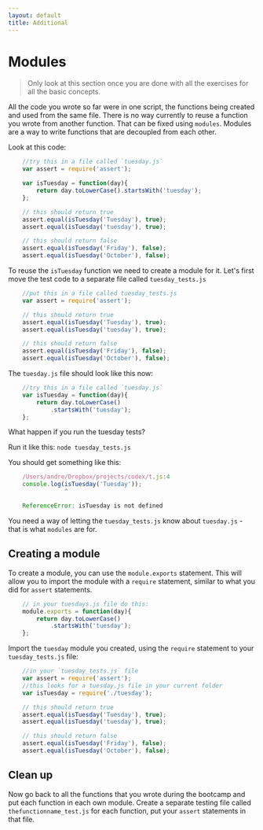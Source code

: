 ```yaml
---
layout: default
title: Additional
---
```


# Modules

> Only look at this section once you are done with all the exercises for all the basic concepts.

All the code you wrote so far were in one script, the functions being created and used from the same file. There is no way currently to reuse a function you wrote from another function. That can be fixed using `modules`. Modules are a way to write functions that are decoupled from each other.

Look at this code:

```javascript
    //try this in a file called `tuesday.js`
    var assert = require('assert');

    var isTuesday = function(day){
        return day.toLowerCase().startsWith('tuesday');
    };

    // this should return true
    assert.equal(isTuesday('Tuesday'), true);
    assert.equal(isTuesday('tuesday'), true);

    // this should return false
    assert.equal(isTuesday('Friday'), false);
    assert.equal(isTuesday('October'), false);
```

To reuse the `isTuesday` function we need to create a module for it. Let's first move the test code to a separate file called `tuesday_tests.js`

```javascript
    //put this in a file called tuesday_tests.js
    var assert = require('assert');

    // this should return true
    assert.equal(isTuesday('Tuesday'), true);
    assert.equal(isTuesday('tuesday'), true);

    // this should return false
    assert.equal(isTuesday('Friday'), false);
    assert.equal(isTuesday('October'), false);
```

The `tuesday.js` file should look like this now:

```javascript
    //try this in a file called `tuesday.js`
    var isTuesday = function(day){
        return day.toLowerCase()
            .startsWith('tuesday');
    };
```

What happen if you run the tuesday tests?

Run it like this: `node tuesday_tests.js`

You should get something like this:

```javascript
    /Users/andre/Dropbox/projects/codex/t.js:4
    console.log(isTuesday('Tuesday'));
                ^

    ReferenceError: isTuesday is not defined
```

You need a way of letting the `tuesday_tests.js` know about `tuesday.js` - that is what `modules` are for.

## Creating a module

To create a module, you can use the `module.exports` statement. This will allow you to import the module with a `require` statement, similar to what you did for `assert` statements.


```javascript
    // in your tuesdays.js file do this:
    module.exports = function(day){
        return day.toLowerCase()
            .startsWith('tuesday');
    };
```

Import the `tuesday` module you created, using the `require` statement to your `tuesday_tests.js` file:

```javascript
    //in your `tuesday_tests.js` file
    var assert = require('assert');
    //this looks for a tuesday.js file in your current folder
    var isTuesday = require('./tuesday');

    // this should return true
    assert.equal(isTuesday('Tuesday'), true);
    assert.equal(isTuesday('tuesday'), true);

    // this should return false
    assert.equal(isTuesday('Friday'), false);
    assert.equal(isTuesday('October'), false);
```

## Clean up

Now go back to all the functions that you wrote during the bootcamp and put each function in each own module. Create a separate testing file called `thefunctionname_test.js` for each function, put your `assert` statements in that file.
